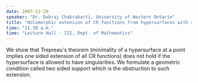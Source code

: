 ```yaml
---
date: 2007-12-20
speaker: "Dr. Debraj Chakrabarti, University of Western Ontario"
title: "Holomorphic extension of CR functions from hypersurfaces with singularities"
time: "11.30 a.m." 
time: "Lecture Hall - III, Dept. of Mathematics"
---
```

We show that Trepreau's theorem (minimality of a hypersurface at a 
point implies one sided extension of all CR functions) does not hold if the 
hypersurface is allowed to have singularities. We formulate a geometric 
condition called two sided support which is the obstruction to such extension.

